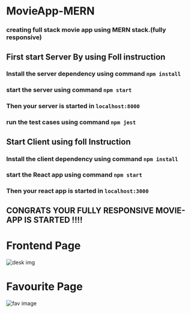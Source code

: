 # MovieApp-MERN
### creating full stack movie app using MERN stack.(fully responsive)
 
 ## First start Server By using Foll instruction
 
 ### Install the server dependency using command `npm install`
 ### start the server using command `npm start`
 ### Then your server is started in  `localhost:8000`
 ### run the test cases using command `npm jest`
 
 ## Start Client using foll Instruction
 
 ### Install the client dependency using command `npm install`
 ### start the React app using command `npm start`
 ### Then your react app is started in  `localhost:3000`
  
 ## CONGRATS YOUR FULLY RESPONSIVE MOVIE-APP IS STARTED !!!!
 # Frontend Page

 ![desk img](https://github.com/mvaibhav131/MovieApp-MERN/assets/98808183/da4c93ce-051c-41a5-866e-82f880386a35)

# Favourite Page
 ![fav image](https://github.com/mvaibhav131/MovieApp-MERN/assets/98808183/e97fefc8-2311-490c-a4d5-0250e6946cce)


